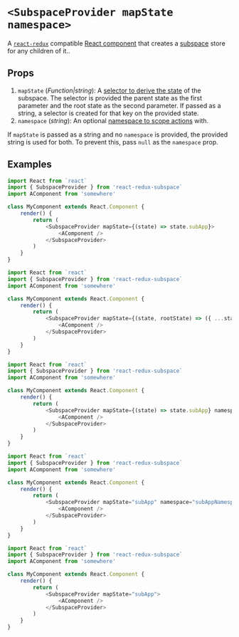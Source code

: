 # `<SubspaceProvider mapState namespace>`

A [`react-redux`](https://github.com/reactjs/react-redux) compatible [React component](https://facebook.github.io/react/docs/components-and-props.html) that creates a [subspace](/docs/api/subspace.md) store for any children of it..

## Props

1. `mapState` (_Function|string_): A [selector to derive the state](/docs/basics/CreatingSubspaces.md) of the subspace. The selector is provided the parent state as the first parameter and the root state as the second parameter.  If passed as a string, a selector is created for that key on the provided state.
2. `namespace` (_string_): An optional [namespace to scope actions](/docs/basics/Namespacing.md) with.

If `mapState` is passed as a string and no `namespace` is provided, the provided string is used for both. To prevent this, pass `null` as the `namespace` prop.


## Examples

```javascript
import React from `react`
import { SubspaceProvider } from 'react-redux-subspace`
import AComponent from 'somewhere'

class MyComponent extends React.Component {
    render() {
        return (
            <SubspaceProvider mapState={(state) => state.subApp}>
                <AComponent />
            </SubspaceProvider>
        )
    }
}
```

```javascript
import React from `react`
import { SubspaceProvider } from 'react-redux-subspace`
import AComponent from 'somewhere'

class MyComponent extends React.Component {
    render() {
        return (
            <SubspaceProvider mapState={(state, rootState) => ({ ...state.subApp, root: rootState })}>
                <AComponent />
            </SubspaceProvider>
        )
    }
}
```

```javascript
import React from `react`
import { SubspaceProvider } from 'react-redux-subspace`
import AComponent from 'somewhere'

class MyComponent extends React.Component {
    render() {
        return (
            <SubspaceProvider mapState={(state) => state.subApp} namespace="subApp">
                <AComponent />
            </SubspaceProvider>
        )
    }
}
```

```javascript
import React from `react`
import { SubspaceProvider } from 'react-redux-subspace`
import AComponent from 'somewhere'

class MyComponent extends React.Component {
    render() {
        return (
            <SubspaceProvider mapState="subApp" namespace="subAppNamespace">
                <AComponent />
            </SubspaceProvider>
        )
    }
}
```

```javascript
import React from `react`
import { SubspaceProvider } from 'react-redux-subspace`
import AComponent from 'somewhere'

class MyComponent extends React.Component {
    render() {
        return (
            <SubspaceProvider mapState="subApp">
                <AComponent />
            </SubspaceProvider>
        )
    }
}
```
